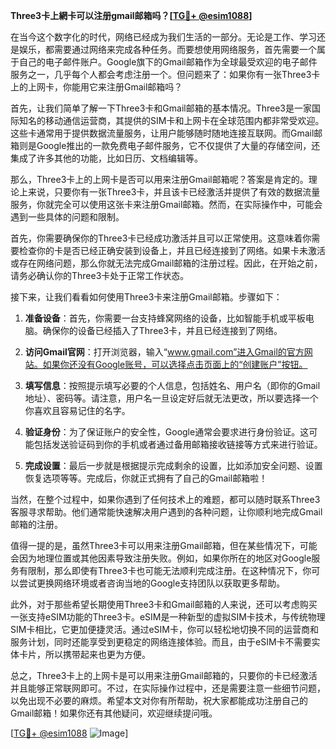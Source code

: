 **Three3卡上網卡可以注册gmail邮箱吗？[[TG💪+ @esim1088](https://t.me/s/esim1088)]**

在当今这个数字化的时代，网络已经成为我们生活的一部分。无论是工作、学习还是娱乐，都需要通过网络来完成各种任务。而要想使用网络服务，首先需要一个属于自己的电子邮件账户。Google旗下的Gmail邮箱作为全球最受欢迎的电子邮件服务之一，几乎每个人都会考虑注册一个。但问题来了：如果你有一张Three3卡上的上网卡，你能用它来注册Gmail邮箱吗？

首先，让我们简单了解一下Three3卡和Gmail邮箱的基本情况。Three3是一家国际知名的移动通信运营商，其提供的SIM卡和上网卡在全球范围内都非常受欢迎。这些卡通常用于提供数据流量服务，让用户能够随时随地连接互联网。而Gmail邮箱则是Google推出的一款免费电子邮件服务，它不仅提供了大量的存储空间，还集成了许多其他的功能，比如日历、文档编辑等。

那么，Three3卡上的上网卡是否可以用来注册Gmail邮箱呢？答案是肯定的。理论上来说，只要你有一张Three3卡，并且该卡已经激活并提供了有效的数据流量服务，你就完全可以使用这张卡来注册Gmail邮箱。然而，在实际操作中，可能会遇到一些具体的问题和限制。

首先，你需要确保你的Three3卡已经成功激活并且可以正常使用。这意味着你需要检查你的卡是否已经正确安装到设备上，并且已经连接到了网络。如果卡未激活或存在网络问题，那么你就无法完成Gmail邮箱的注册过程。因此，在开始之前，请务必确认你的Three3卡处于正常工作状态。

接下来，让我们看看如何使用Three3卡来注册Gmail邮箱。步骤如下：

1. **准备设备**：首先，你需要一台支持蜂窝网络的设备，比如智能手机或平板电脑。确保你的设备已经插入了Three3卡，并且已经连接到了网络。

2. **访问Gmail官网**：打开浏览器，输入“www.gmail.com”进入Gmail的官方网站。如果你还没有Google账号，可以选择点击页面上的“创建账户”按钮。

3. **填写信息**：按照提示填写必要的个人信息，包括姓名、用户名（即你的Gmail地址）、密码等。请注意，用户名一旦设定好后就无法更改，所以要选择一个你喜欢且容易记住的名字。

4. **验证身份**：为了保证账户的安全性，Google通常会要求进行身份验证。这可能包括发送验证码到你的手机或者通过备用邮箱接收链接等方式来进行验证。

5. **完成设置**：最后一步就是根据提示完成剩余的设置，比如添加安全问题、设置恢复选项等等。完成后，你就正式拥有了自己的Gmail邮箱啦！

当然，在整个过程中，如果你遇到了任何技术上的难题，都可以随时联系Three3客服寻求帮助。他们通常能快速解决用户遇到的各种问题，让你顺利地完成Gmail邮箱的注册。

值得一提的是，虽然Three3卡可以用来注册Gmail邮箱，但在某些情况下，可能会因为地理位置或其他因素导致注册失败。例如，如果你所在的地区对Google服务有限制，那么即使有Three3卡也可能无法顺利完成注册。在这种情况下，你可以尝试更换网络环境或者咨询当地的Google支持团队以获取更多帮助。

此外，对于那些希望长期使用Three3卡和Gmail邮箱的人来说，还可以考虑购买一张支持eSIM功能的Three3卡。eSIM是一种新型的虚拟SIM卡技术，与传统物理SIM卡相比，它更加便捷灵活。通过eSIM卡，你可以轻松地切换不同的运营商和服务计划，同时还能享受到更稳定的网络连接体验。而且，由于eSIM卡不需要实体卡片，所以携带起来也更为方便。

总之，Three3卡上的上网卡是可以用来注册Gmail邮箱的，只要你的卡已经激活并且能够正常联网即可。不过，在实际操作过程中，还是需要注意一些细节问题，以免出现不必要的麻烦。希望本文对你有所帮助，祝大家都能成功注册自己的Gmail邮箱！如果你还有其他疑问，欢迎继续提问哦。

[[TG💪+ @esim1088](https://t.me/s/esim1088) ![Image](https://i.postimg.cc/4NQfJmqS/Snipaste-2025-05-13-00-14-12.png)]